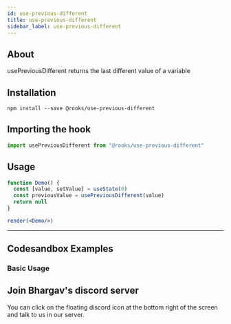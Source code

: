 ```yaml
---
id: use-previous-different
title: use-previous-different
sidebar_label: use-previous-different
---
```



    

## About

usePreviousDifferent returns the last different value of a variable

[//]: # "Main"

## Installation

    npm install --save @rooks/use-previous-different

## Importing the hook

```javascript
import usePreviousDifferent from "@rooks/use-previous-different"
```

## Usage

```jsx
function Demo() {
  const [value, setValue] = useState(0)
  const previousValue = usePreviousDifferent(value) 
  return null
}

render(<Demo/>)
```


---

## Codesandbox Examples

### Basic Usage    



## Join Bhargav's discord server
You can click on the floating discord icon at the bottom right of the screen and talk to us in our server.

    